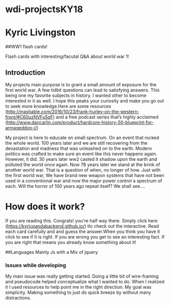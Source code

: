 # wdi-projectsKY18
# Kyric Livingston  

##WW1 flash cards!

Flash cards with interesting/facutal Q&A about world war 1!

## Introduction 
My projects main purpose is to grant a small amount of exposure for the first world war. A few tidbit questions can lead to satisfying answers. This being one my favorite subjects in history. I wanted other to become interested  in it as well. I hope this peaks your curiosity and make you go out to seek more knowledge.Here are some resources  (http://mashable.com/2016/10/23/frank-hurley-on-the-western-front/#C60uzNVFu5qF) and a free podcast series that’s highly acclaimed  (http://www.dancarlin.com/product/hardcore-history-50-blueprint-for-armageddon-i/)

My project is here to educate on small spectrum. On an event that rocked the whole world. 100 years later and we are still recovering from the devastation and madness that was unleashed on to the earth. Modern politics was crafted to make sure an event like this never happens again. However, it did. 30 years later ww2 casted it shadow upon the earth and polluted the world once again.  Now 78 years later we stand at the brink of another world war. That is a question of when, no longer of how.  Just with the first world war, We have brand new weapon systems that have not been used in a conventional  war and now the major power control a spectrum of each. Will the horror of 100 years ago repeat itself? We shall see….




# How does it work?
If you are reading this. Congrats! you're half way there. Simply click here (https://kyricpandabackend.github.io/) tlo check out the interactive. Read each card carefully and and guess the answer.When you think you have it click to see if it is right. If you are wrong you get to see an interesting fact. If you are right that means you already know something about it! 

##Languages
Mainly Js with a Mix of jquery


### Issues while developing 
My main issue was really getting started. Doing a little bit of wire-framing and pseudocode helped conceptualize what I wanted to do. When I realized it I used resources to help point me in the right direction. My goal was simplicity. Making something to just do quick breeze by without many distractions.
